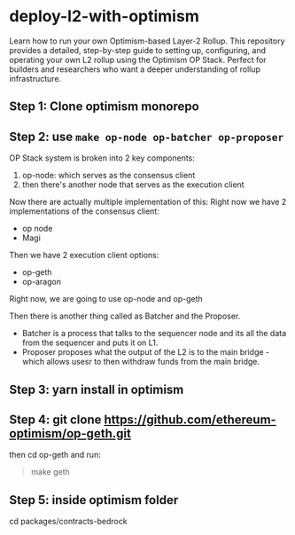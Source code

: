 # deploy-l2-with-optimism
Learn how to run your own Optimism-based Layer-2 Rollup. This repository provides a detailed, step-by-step guide to setting up, configuring, and operating your own L2 rollup using the Optimism OP Stack. Perfect for builders and researchers who want a deeper understanding of rollup infrastructure.

## Step 1: Clone optimism monorepo

## Step 2: use `make op-node op-batcher op-proposer`

OP Stack system is broken into 2 key components:
1. op-node: which serves as the consensus client
2. then there's another node that serves as the execution client 

Now there are actually multiple implementation of this: 
Right now we have 2 implementations of the consensus client:
- op node 
- Magi

Then we have 2 execution client options:
- op-geth
- op-aragon

Right now, we are going to use op-node and op-geth

Then there is another thing called as Batcher and the Proposer. 

- Batcher is a process that talks to the sequencer node and its all the data from the sequencer and puts it on L1.
- Proposer proposes what the output of the L2 is to the main bridge - which allows usesr to then withdraw funds from the main bridge. 

## Step 3: yarn install in optimism

## Step 4: git clone https://github.com/ethereum-optimism/op-geth.git
then cd op-geth
and run:
> make geth

## Step 5: inside optimism folder
cd packages/contracts-bedrock
